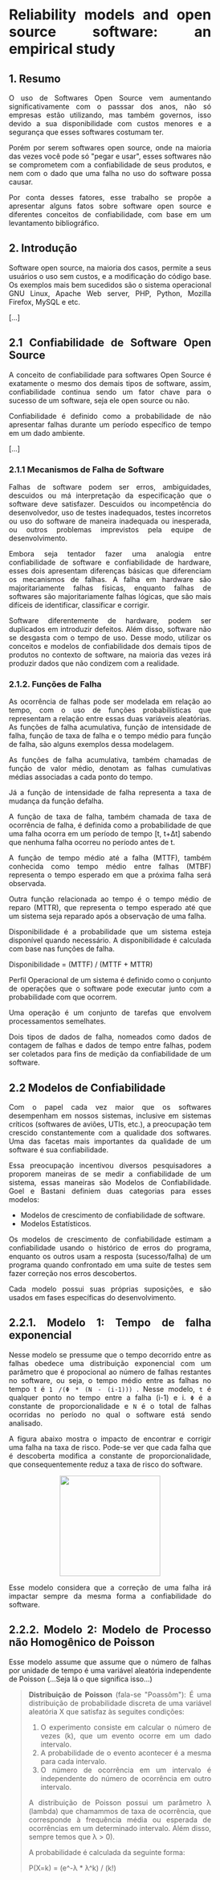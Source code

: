 <div align='justify' style="width: 80%; margin: auto;">

# Reliability models and open source software: an empirical study

## 1. Resumo

O uso de Softwares Open Source vem aumentando significativamente com o passsar dos anos, não só empresas estão utilizando, mas também governos, isso devido a sua disponibilidade com custos menores e a segurança que esses softwares costumam ter.

Porém por serem softwares open source, onde na maioria das vezes você pode só "pegar e usar", esses softwares não se comprometem com a confiabilidade de seus produtos, e nem com o dado que uma falha no uso do software possa causar.

Por conta desses fatores, esse trabalho se propõe a apresentar alguns fatos sobre software open source e diferentes conceitos de confiabilidade, com base em um levantamento bibliográfico.

## 2. Introdução

Software open source, na maioria dos casos, permite a seus usuários o uso sem custos, e a modificação do código base. Os exemplos mais bem sucedidos são o sistema operacional GNU Linux, Apache Web server, PHP, Python, Mozilla Firefox, MySQL e etc.

[...]

## 2.1 Confiabilidade de Software Open Source

A conceito de confiabilidade para softwares Open Source é exatamente o mesmo dos demais tipos de software, assim, confiabilidade continua sendo um fator chave para o sucesso de um software, seja ele open source ou não.

Confiabilidade é definido como a probabilidade de não apresentar falhas durante um período específico de tempo em um dado ambiente.

[...]

### 2.1.1 Mecanismos de Falha de Software

Falhas de software podem ser erros, ambiguidades, descuidos ou má interpretação da especificação que o software deve satisfazer. Descuidos ou incompetência do desenvolvedor, uso de testes inadequados, testes incorretos ou uso do software de maneira inadequada ou inesperada, ou outros problemas imprevistos pela equipe de desenvolvimento.

Embora seja tentador fazer uma analogia entre confiabilidade de software e confiabilidade de hardware, esses dois apresentam diferenças básicas que diferenciam os mecanismos de falhas. A falha em hardware são majoritariamente falhas físicas, enquanto falhas de softwares são majoritariamente falhas lógicas, que são mais difíceis de identificar, classificar e corrigir.

Software diferentemente de hardware, podem ser duplicados em introduzir defeitos. Além disso, software não se desgasta com o tempo de uso. Desse modo, utilizar os conceitos e modelos de confiabilidade dos demais tipos de produtos no contexto de software, na maioria das vezes irá produzir dados que não condizem com a realidade.

### 2.1.2. Funções de Falha

As ocorrência de falhas pode ser modelada em relação ao tempo, com o uso de funções probabilísticas que representam a relação entre essas duas variáveis aleatórias. As funções de falha acumulativa, função de intensidade de falha, função de taxa de falha e o tempo médio para função de falha, são alguns exemplos dessa modelagem.

As funções de falha acumulativa, também chamadas de função de valor médio, denotam as falhas cumulativas médias associadas a cada ponto do tempo.

Já a função de intensidade de falha representa a taxa de mudança da função defalha.

A função de taxa de falha, também chamada de taxa de ocorrência de falha, é definida como a probabilidade de que uma falha ocorra em um período de tempo [t, t+Δt] sabendo que nenhuma falha ocorreu no período antes de t.

A função de tempo médio até a falha (MTTF), também conhecida como tempo médio entre falhas (MTBF) representa o tempo esperado em que a próxima falha será observada.

Outra função relacionada ao tempo é o tempo médio de reparo (MTTR), que representa o tempo esperado até que um sistema seja reparado após a observação de uma falha.

Disponibilidade é a probabilidade que um sistema esteja disponível quando necessário. A disponibilidade é calculada com base nas funções de falha.

Disponibilidade = (MTTF) / (MTTF + MTTR)

Perfil Operacional de um sistema é definido como o conjunto de operações que o software pode executar junto com a probabilidade com que ocorrem. 

Uma operação é um conjunto de tarefas que envolvem processamentos semelhates.

Dois tipos de dados de falha, nomeados como dados de contagem de falhas e dados de tempo entre falhas, podem ser coletados para fins de medição da confiabilidade de um software.

## 2.2 Modelos de Confiabilidade

Com o papel cada vez maior que os softwares desempenham em nossos sistemas, inclusive em sistemas críticos (softwares de aviões, UTIs, etc.), a preocupação tem crescido constantemente com a qualidade dos softwares. Uma das facetas mais importantes da qualidade de um software é sua confiabilidade. 

Essa preocupação incentivou diversos pesquisadores a proporem maneiras de se medir a confiabilidade de um sistema, essas maneiras são Modelos de Confiabilidade. Goel e Bastani definiem duas categorias para esses modelos:

- Modelos de crescimento de confiabilidade de software.
- Modelos Estatísticos.

Os modelos de crescimento de confiabilidade estimam a confiabilidade usando o histórico de erros do programa, enquanto os outros usam a resposta (sucesso/falha) de um programa quando confrontado em uma suite de testes sem fazer correção nos erros descobertos.

Cada modelo possui suas próprias suposições, e são usados em fases específicas do desenvolvimento.

## 2.2.1. Modelo 1: Tempo de falha exponencial

Nesse modelo se pressume que o tempo decorrido entre as falhas obedece uma distribuição exponencial com um parâmetro que é propocional ao número de falhas restantes no software, ou seja, o tempo médio entre as falhas no tempo t é `1 /(Φ * (N - (i-1)))` . Nesse modelo, `t` é qualquer ponto no tempo entre a falha (i-1) e i. 
`Φ` é a constante de proporcionalidade e `N` é o total de falhas ocorridas no período no qual o software está sendo analisado.

A figura abaixo mostra o impacto de encontrar e corrigir uma falha na taxa de risco. Pode-se ver que cada falha que é descoberta modifica a constante de proporcionalidade, que consequentemente reduz a taxa de risco do software.

<p align="center">
  <img src="artigos/static/kumar-dwivedi-tiwari/img-1.png" width="200">
</p>

Esse modelo considera que a correção de uma falha irá impactar sempre da mesma forma a confiabilidade do software.

## 2.2.2. Modelo 2: Modelo de Processo não Homogênico de Poisson

Esse modelo assume que assume que o número de falhas por unidade de tempo é uma variável aleatória independente de Poisson (...Seja lá o que significa isso...)

> **Distribuição de Poisson** (fala-se "Poassôm"):
> É uma distribuição de probabilidade discreta de uma variável aleatória X que satisfaz às seguites condições:
> 1. O experimento consiste em calcular o número de vezes (k), que um evento ocorre em um dado intervalo.
> 2. A probabilidade de o evento acontecer é a mesma para cada intervalo.
> 3. O número de ocorrência em um intervalo é independente do número de ocorrência em outro intervalo.
> 
> A distribuição de Poisson possui um parâmetro λ (lambda) que chamammos de taxa de ocorrência, que corresponde à frequência média ou esperada de ocorrências em um determinado intervalo. Além disso, sempre temos que λ > 0). 
> 
> A probabilidade é calculada da seguinte forma:
> 
> P(X=k) = (e^-λ * λ^k) / (k!)



</div>
